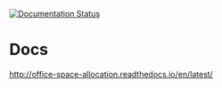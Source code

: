 [![Documentation Status](https://readthedocs.org/projects/office-space-allocation/badge/?version=latest)](http://office-space-allocation.readthedocs.io/en/latest/?badge=latest)
# Docs
http://office-space-allocation.readthedocs.io/en/latest/
